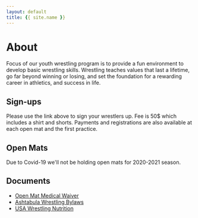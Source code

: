 ```yaml
---
layout: default
title: {{ site.name }}
---
```


# About
Focus of our youth wrestling program is to provide a fun environment to develop basic wrestling skills. Wrestling teaches values that last a lifetime, go far beyond winning or losing, and set the foundation for a rewarding career in athletics, and success in life.

## Sign-ups  
Please use the link above to sign your wrestlers up. Fee is 50$ which includes a shirt and shorts. Payments and registrations are also available at each open mat and the first practice. 

## Open Mats  
Due to Covid-19 we'll not be holding open mats for 2020-2021 season. 

## Documents
- [Open Mat Medical Waiver](OpenMatMedicalwaiver.pdf)
- [Ashtabula Wrestling Bylaws](AshtabulaWrestlingBylaws.pdf)
- [USA Wrestling Nutrition](USA_wrestling_Nutrition.pdf)